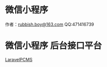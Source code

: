 # 微信小程序
作者：rubbish.boy@163.com
QQ:471416739

# 微信小程序 后台接口平台 
[LaravelPCMS](https://github.com/q1082121/laravelcms)


